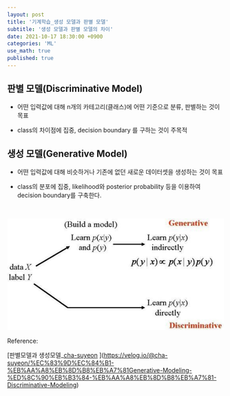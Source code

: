 ```yaml
---
layout: post
title: '기계학습_생성 모델과 판별 모델'
subtitle: '생성 모델과 판별 모델의 차이'
date: 2021-10-17 18:30:00 +0900
categories: 'ML'
use_math: true
published: true
---
```


## 판별 모델(Discriminative Model)

-  어떤 입력값에 대해 n개의 카테고리(클래스)에 어떤 기준으로 분류, 판별하는 것이 목표

- class의 차이점에 집중, decision boundary 를 구하는 것이 주목적

## 생성 모델(Generative Model)

- 어떤 입력값에 대해 비슷하거나 기존에 없던 새로운 데이터셋을 생성하는 것이 목표

- class의 분포에 집중, likelihood와 posterior probability 등을 이용하여  decision boundary를 구축한다. 

  <br>

![discriminative and generative](/img/posts/ML_study/dandg.png)

Reference:

[판별모델과 생성모델_[cha-suyeon](https://velog.io/@cha-suyeon) ](https://velog.io/@cha-suyeon/%EC%83%9D%EC%84%B1-%EB%AA%A8%EB%8D%B8%EB%A7%81Generative-Modeling-%ED%8C%90%EB%B3%84-%EB%AA%A8%EB%8D%B8%EB%A7%81-Discriminative-Modeling)


